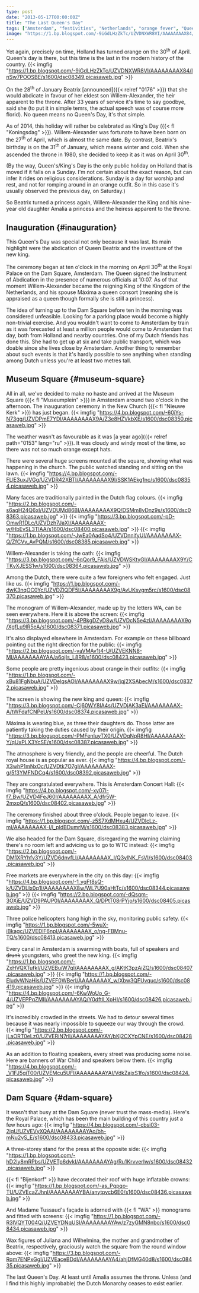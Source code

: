 ```yaml
---
type: post
date: "2013-05-17T00:00:00Z"
title: "The Last Queen's Day"
tags: ["Amsterdam", "festivities", "Netherlands", "orange fever", "Queen's Day"]
image: "https://1.bp.blogspot.com/-9iGdLHzZkTc/UZVDNXWR8VI/AAAAAAAAX84/InSw7POOSBE/s1600/dsc08349.picasaweb.jpg"
---
```


Yet again, precisely on time, Holland has turned orange on the 30<sup>th</sup> of April. Queen's day is there, but this time is the last in the modern history of the country.
{{< imgfig "https://1.bp.blogspot.com/-9iGdLHzZkTc/UZVDNXWR8VI/AAAAAAAAX84/InSw7POOSBE/s1600/dsc08349.picasaweb.jpg" >}}

<!--more-->

On the 28<sup>th</sup> of January Beatrix [announced]({{< relref "0176" >}}) that she would abdicate in favour of her eldest son Willem-Alexander, the heir apparent to the throne. After 33 years of service it's time to say goodbye, said she (to put it in simple temrs, the actual speech was of course more florid). No queen means no Queen's Day, it's that simple.

As of 2014, this holiday will rather be celebrated as King's Day ({{< fl "Koningsdag" >}}). Willem-Alexander was fortunate to have been born on the 27<sup>th</sup> of April, which is almost the same date. By contrast, Beatrix's birthday is on the 31<sup>th</sup> of January, which means winter and cold. When she ascended the throne in 1980, she decided to keep it as it was on April 30<sup>th</sup>.

(By the way, Queen's/King's Day is the only public holiday on Holland that is moved if it falls on a Sunday. I'm not certain about the exact reason, but can infer it rides on religious considerations. Sunday is a day for worship and rest, and not for romping around in an orange outfit. So in this case it's usually observed the previous day, on Saturday.)

So Beatrix turned a princess again, Willem-Alexander the King and his nine-year old daughter Amalia a princess and the heiress apparent to the throne.

## Inauguration {#inauguration}

This Queen's Day was special not only because it was last. Its main highlight were the abdication of Queen Beatrix and the investiture of the new king.

The ceremony began at ten o'clock in the morning on April 30<sup>th</sup> at the Royal Palace on the Dam Square, Amsterdam. The Queen signed the Instrument of Abdication in the presence of numerous officials at 10:07. As of that moment Willem-Alexander became the reigning King of the Kingdom of the Netherlands, and his spouse Máxima a queen consort (meaning she is appraised as a queen though formally she is still a princess).

The idea of turning up to the Dam Square before ten in the morning was considered unfeasible. Looking for a parking place would become a highly non-trivial exercise. And you wouldn't want to come to Amsterdam by train as it was forecasted at least a million people would come to Amsterdam that day, both from Holland and nearby countries. One of my Dutch friends has done this. She had to get up at six and take public transport, which was doable since she lives close by Amsterdam. Another thing to remember about such events is that it's hardly possible to see anything when standing among Dutch unless you're at least two metres tall.

## Museum Square {#museum-square}

All in all, we've decided to make no haste and arrived at the Museum Square ({{< fl "Museumplein" >}}) in Amsterdam around two o'clock in the afternoon. The inauguration ceremony in the New Church ({{< fl "Nieuwe Kerk" >}}) has just began.
{{< imgfig "https://4.bp.blogspot.com/-60iYs-N73gg/UZVDPmE7YDI/AAAAAAAAX9A/Z3e8HZVkbXE/s1600/dsc08350.picasaweb.jpg" >}}

The weather wasn't as favourable as it was [a year ago]({{< relref path="0153" lang="ru" >}}). It was cloudy and windy most of the time, so there was not so much orange except hats.

There were several huge screens mounted at the square, showing what was happening in the church. The public watched standing and sitting on the lawn.
{{< imgfig "https://4.bp.blogspot.com/-FLlE3uxJVGg/UZVDR42XBTI/AAAAAAAAX9I/SSK1AEkg1nc/s1600/dsc08354.picasaweb.jpg" >}}

Many faces are traditionally painted in the Dutch flag colours.
{{< imgfig "https://2.bp.blogspot.com/-s6aqH24Q6xI/UZVDUMd86BI/AAAAAAAAX9Q/DSMm8yDnz9s/s1600/dsc08363.picasaweb.jpg" >}}
{{< imgfig "https://3.bp.blogspot.com/-pD-OmwR1DLc/UZVDzh7JaXI/AAAAAAAAX-w/HbEvSL3TlAA/s1600/dsc08400.picasaweb.jpg" >}}
{{< imgfig "https://1.bp.blogspot.com/-JwEa0AadSo4/UZVDnnifyUI/AAAAAAAAX-Q/ZfCVv_AvPQM/s1600/dsc08385.picasaweb.jpg" >}}

Willem-Alexander is taking the oath:
{{< imgfig "https://3.bp.blogspot.com/-6qQor9_FAjs/UZVDWSKtyGI/AAAAAAAAX9Y/CTKvXJESS1w/s1600/dsc08364.picasaweb.jpg" >}}

Among the Dutch, there were quite a few foreigners who felt engaged. Just like us.
{{< imgfig "https://1.bp.blogspot.com/-dwK3nqOC0Yc/UZVDZlQDF5I/AAAAAAAAX9g/AvUKsygm5rc/s1600/dsc08370.picasaweb.jpg" >}}

The monogram of Willem-Alexander, made up by the letters WA, can be seen everywhere. Here it is above the screen:
{{< imgfig "https://3.bp.blogspot.com/-4PBkgDZyD8w/UZVDcN5e4zI/AAAAAAAAX9o/XgfLu9lR5eA/s1600/dsc08371.picasaweb.jpg" >}}

It's also displayed elsewhere in Amsterdam. For example on these billboard pointing out the right direction for the public:
{{< imgfig "https://2.bp.blogspot.com/-vaVMAv1t4-U/UZVEKNN8-MI/AAAAAAAAYAA/a6ojIs_L8R8/s1600/dsc08423.picasaweb.jpg" >}}

Some people are pretty ingenious about orange in their outfits:
{{< imgfig "https://1.bp.blogspot.com/-xBu81FgNbuA/UZVDelqsAOI/AAAAAAAAX9w/jqj2XSAbecM/s1600/dsc08372.picasaweb.jpg" >}}

The screen is showing the new king and queen:
{{< imgfig "https://3.bp.blogspot.com/-Cj60WY8lA4s/UZVDjAK3aEI/AAAAAAAAX-A/tWFdafCNPeU/s1600/dsc08374.picasaweb.jpg" >}}

Máxima is wearing blue, as three their daughters do. Those latter are patiently taking the duties caused by their origin.
{{< imgfig "https://3.bp.blogspot.com/-PMFenIuyTX0/UZVDqNpR8HI/AAAAAAAAX-Y/qUxPLX3YcSE/s1600/dsc08387.picasaweb.jpg" >}}

The atmosphere is very friendly, and the people are cheerful. The Dutch royal house is as popular as ever.
{{< imgfig "https://4.bp.blogspot.com/-X3whP1mNxOc/UZVDtk7O7gI/AAAAAAAAX-g/5f3YMFNDCq4/s1600/dsc08392.picasaweb.jpg" >}}

They are congratulated everywhere. This is Amsterdam Concert Hall:
{{< imgfig "https://4.bp.blogspot.com/-xy07I-f7_Bw/UZVD4FeJ60I/AAAAAAAAX_A/dfr5W-2mxoQ/s1600/dsc08402.picasaweb.jpg" >}}

The ceremony finished about three o'clock. People began to leave.
{{< imgfig "https://1.bp.blogspot.com/-z5S7XdMHxu4/UZVDlcLz-mI/AAAAAAAAX-I/l_pldBDumrM/s1600/dsc08383.picasaweb.jpg" >}}

We also headed for the Dam Square, disregarding the warning claiming there's no room left and advicing us to go to WTC instead:
{{< imgfig "https://2.bp.blogspot.com/-DM1XRYhfv3Y/UZVD6dnvfLI/AAAAAAAAX_I/Q3ylNK_FsVI/s1600/dsc08403.picasaweb.jpg" >}}

Free markets are everywhere in the city on this day:
{{< imgfig "https://4.bp.blogspot.com/-1_yqFt8sQ-k/UZVDLIx0q1I/AAAAAAAAX8w/WL7U90aHtTc/s1600/dsc08344.picasaweb.jpg" >}}
{{< imgfig "https://2.bp.blogspot.com/-dQsqm-3OXiE/UZVD9PAUP0I/AAAAAAAAX_Q/DPtT08rPYjo/s1600/dsc08405.picasaweb.jpg" >}}

Three police helicopters hang high in the sky, monitoring public safety.
{{< imgfig "https://1.bp.blogspot.com/-5wuX-iBkagc/UZVEDlF6npI/AAAAAAAAX_o/ng-FBMnu-TQ/s1600/dsc08413.picasaweb.jpg" >}}

Every canal in Amsterdam is swarming with boats, full of speakers and ~~drunk~~ youngsters, who greet the new king.
{{< imgfig "https://1.bp.blogspot.com/-ZxHVQXTufkI/UZVEBuiW7qI/AAAAAAAAX_g/AKtK3pzAiZQ/s1600/dsc08407.picasaweb.jpg" >}}
{{< imgfig "https://1.bp.blogspot.com/-EludvWNaHis/UZVEF0WBerI/AAAAAAAAX_w/Xbw3QFUvquc/s1600/dsc08419.picasaweb.jpg" >}}
{{< imgfig "https://4.bp.blogspot.com/-6KwWoUo_G-4/UZVEPPqZMII/AAAAAAAAYAQ/Y0dftlLXpHI/s1600/dsc08426.picasaweb.jpg" >}}

It's incredibly crowded in the streets. We had to detour several times because it was nearly impossible to squeeze our way through the crowd.
{{< imgfig "https://2.bp.blogspot.com/-jLaORT0eLz0/UZVERiN7rlI/AAAAAAAAYAY/bKj2CXYpCNE/s1600/dsc08428.picasaweb.jpg" >}}

As an addition to floating speakers, every street was producing some noise. Here are banners of War Child and speakers below them.
{{< imgfig "https://4.bp.blogspot.com/-_V1FJ5giT00/UZVEMcu5UFI/AAAAAAAAYAI/VdkZajxS1fo/s1600/dsc08424.picasaweb.jpg" >}}

## Dam Square {#dam-square}

It wasn't that busy at the Dam Square (never trust the mass-media). Here's the Royal Palace, which has been the main building of this country just a few hours ago:
{{< imgfig "https://4.bp.blogspot.com/-cbsi03-2igU/UZVEVyXQAAI/AAAAAAAAYAo/bh-mNu2vS_E/s1600/dsc08433.picasaweb.jpg" >}}

A three-storey stand for the press at the opposite side:
{{< imgfig "https://1.bp.blogspot.com/-hD2ly8mRPbs/UZVETp6dvkI/AAAAAAAAYAg/Ru1KrvverIw/s1600/dsc08432.picasaweb.jpg" >}}

{{< fl "Bijenkorf" >}} have decorated their roof with huge inflatable crowns:
{{< imgfig "https://1.bp.blogspot.com/-as_Pqpqo-TU/UZVEcaZJhnI/AAAAAAAAYBA/anytpvcb6E0/s1600/dsc08436.picasaweb.jpg" >}}

And Madame Tussaud's façade is adorned with {{< fl "WA" >}} monograms and fitted with screens:
{{< imgfig "https://1.bp.blogspot.com/-R3lVQYT004Q/UZVEYDNqUSI/AAAAAAAAYAw/z7zyGMN8nbo/s1600/dsc08434.picasaweb.jpg" >}}

Wax figures of Juliana and Wilhelmina, the mother and grandmother of Beatrix, respectively, graciously watch the square from the round window above:
{{< imgfig "https://3.bp.blogspot.com/-Rqm7ENPxGgI/UZVEaceBDdI/AAAAAAAAYA4/ahjDfMG40d8/s1600/dsc08435.picasaweb.jpg" >}}

The last Queen's Day. At least until Amalia assumes the throne. Unless (and I find this highly improbable) the Dutch Monarchy ceases to exist earlier.

